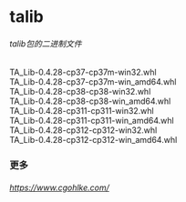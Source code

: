 # talib
###### talib包的二进制文件
TA_Lib-0.4.28-cp37-cp37m-win32.whl  
TA_Lib-0.4.28-cp37-cp37m-win_amd64.whl  
TA_Lib-0.4.28-cp38-cp38-win32.whl  
TA_Lib-0.4.28-cp38-cp38-win_amd64.whl  
TA_Lib-0.4.28-cp311-cp311-win32.whl  
TA_Lib-0.4.28-cp311-cp311-win_amd64.whl  
TA_Lib-0.4.28-cp312-cp312-win32.whl  
TA_Lib-0.4.28-cp312-cp312-win_amd64.whl  
### 更多
###### https://www.cgohlke.com/
